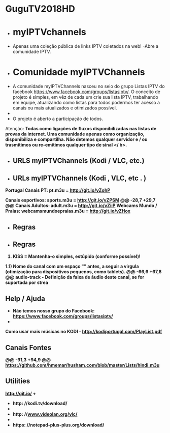 # GuguTV2018HD
- #  myIPTVchannels
 - Apenas uma coleção pública de links IPTV coletados na web!
 -Abre a comunidade IPTV.
 + #  Comunidade myIPTVChannels
 + A comunidade myIPTVChannels nasceu no seio do grupo Listas IPTV do facebook https://www.facebook.com/groups/listasiptv/. O conceito de projeto é simples, em vêz de cada um crie sua lista IPTV, trabalhando em equipe, atualizando como listas para todos podermos ter acesso a canais ou mais atualizados e otimizados possível.
 +
 + O projeto é aberto a participação de todos.
  
 Atenção: <b> Todas como ligações de fluxos disponibilizadas nas listas de provas da internet. Uma comunidade apenas como organização, disponibiliza e compartilha. Não detemos qualquer servidor e / ou trasmitimos ou re-emitimos qualquer tipo de sinal </ b>.
  
 - ## URLS myIPTVChannels (Kodi / VLC, etc.)
 + ## URLs myIPTVChannels (Kodi , VLC, etc . )
  Portugal Canais PT: pt.m3u = http://git.io/vZohP
  
  Canais esportivos: sports.m3u = http://git.io/vZPSM
 @@ -28,7 +29,7 @@ Canais Adultos: adult.m3u = http://git.io/vZiiP
  Webcams Mundo / Praias: webcamsmundoepraias.m3u = http://git.io/vZHox
  
  
 - ## Regras
 + ## Regras
  1) KISS = Mantenha-o simples, estúpido (conforme possível)!
  
  1.1) Nome do canal com um espaço "" antes, a seguir a virgula (otimização para dispositivos pequenos, como tablets).
 @@ -66,6 +67,8 @@ audio-track - Definição da faixa de áudio deste canal, se for suportada por strea
  
  ## Help / Ajuda
  
 + Não temos nosso grupo do Facebook: https://www.facebook.com/groups/listasiptv/
 +
  Como usar mais músicas no KODI - http://kodiportugal.com/PlayList.pdf
  
  ## Canais Fontes
 @@ -91,3 +94,9 @@ https://github.com/hmemar/husham.com/blob/master/Lists/hindi.m3u
  
  ## Utilities
  http://git.io/
 +
 + http: //kodi.tv/download/
 +
 + http: //www.videolan.org/vlc/
 +
 + https: //notepad-plus-plus.org/download/
